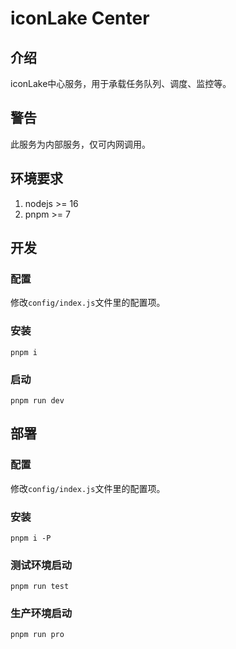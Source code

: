 # iconLake Center

## 介绍

iconLake中心服务，用于承载任务队列、调度、监控等。

## 警告

此服务为内部服务，仅可内网调用。

## 环境要求
1. nodejs >= 16
2. pnpm >= 7

## 开发

### 配置
修改`config/index.js`文件里的配置项。
### 安装
```
pnpm i
```
### 启动
```
pnpm run dev
```

## 部署

### 配置
修改`config/index.js`文件里的配置项。
### 安装
```
pnpm i -P
```
### 测试环境启动
```
pnpm run test
```
### 生产环境启动
```
pnpm run pro
```
